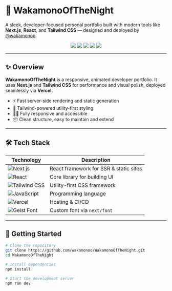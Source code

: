 # 🌙 WakamonoOfTheNight

A sleek, developer-focused personal portfolio built with modern tools like **Next.js**, **React**, and **Tailwind CSS** — designed and deployed by [@wakamonoo](https://github.com/wakamonoo).

<p align="center">
  <img src="https://img.shields.io/badge/Next.js-000000?style=for-the-badge&logo=next.js&logoColor=white" />
  <img src="https://img.shields.io/badge/React-20232A?style=for-the-badge&logo=react&logoColor=61DAFB" />
  <img src="https://img.shields.io/badge/Tailwind_CSS-38B2AC?style=for-the-badge&logo=tailwind-css&logoColor=white" />
  <img src="https://img.shields.io/badge/JavaScript-F7DF1E?style=for-the-badge&logo=javascript&logoColor=000" />
  <img src="https://img.shields.io/badge/Vercel-000000?style=for-the-badge&logo=vercel&logoColor=white" />
</p>

---

## ✨ Overview

**WakamonoOfTheNight** is a responsive, animated developer portfolio. It uses **Next.js** and **Tailwind CSS** for performance and visual polish, deployed seamlessly via **Vercel**.

- ⚡ Fast server-side rendering and static generation
- 🎨 Tailwind-powered utility-first styling
- 🧑‍💻 Fully responsive and accessible
- 📦 Clean structure, easy to maintain and extend

---

## 🛠 Tech Stack

| Technology | Description |
|------------|-------------|
| ![Next.js](https://img.shields.io/badge/-Next.js-000?logo=next.js&logoColor=white) | React framework for SSR & static sites |
| ![React](https://img.shields.io/badge/-React-20232A?logo=react&logoColor=61DAFB) | Core library for building UI |
| ![Tailwind CSS](https://img.shields.io/badge/-Tailwind_CSS-38B2AC?logo=tailwind-css&logoColor=white) | Utility-first CSS framework |
| ![JavaScript](https://img.shields.io/badge/-JavaScript-F7DF1E?logo=javascript&logoColor=000) | Programming language |
| ![Vercel](https://img.shields.io/badge/-Vercel-000?logo=vercel&logoColor=white) | Hosting & CI/CD |
| ![Geist Font](https://img.shields.io/badge/-Geist_Font-ECECEC?logo=googlefonts&logoColor=black) | Custom font via `next/font` |

---

## 🚀 Getting Started

```bash
# Clone the repository
git clone https://github.com/wakamonoo/WakamonoOfTheNight.git
cd WakamonoOfTheNight

# Install dependencies
npm install

# Start the development server
npm run dev
